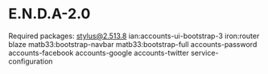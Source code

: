 # E.N.D.A-2.0
Required packages:
stylus@2.513.8
ian:accounts-ui-bootstrap-3
iron:router
blaze
matb33:bootstrap-navbar
matb33:bootstrap-full
accounts-password
accounts-facebook
accounts-google
accounts-twitter
service-configuration
